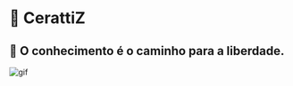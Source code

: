 # **🥷 CerattiZ**
## 🚀 O conhecimento é o caminho para a liberdade.

![gif](https://cdn.discordapp.com/attachments/995830949164109887/1010652614452592710/gif.gif)
